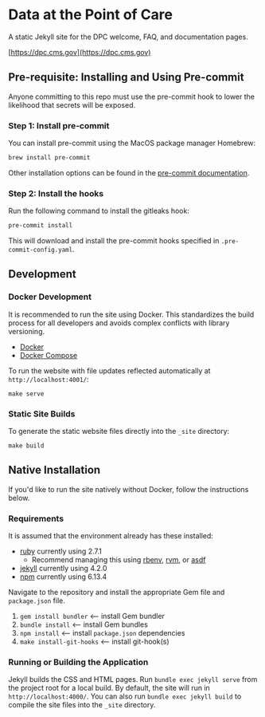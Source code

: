 # Data at the Point of Care

A static Jekyll site for the DPC welcome, FAQ, and documentation pages.

[https://dpc.cms.gov](https://dpc.cms.gov)

## Pre-requisite: Installing and Using Pre-commit

Anyone committing to this repo must use the pre-commit hook to lower the likelihood that secrets will be exposed.

### Step 1: Install pre-commit

You can install pre-commit using the MacOS package manager Homebrew:

```sh
brew install pre-commit
```

Other installation options can be found in the [pre-commit documentation](https://pre-commit.com/#install).

### Step 2: Install the hooks

Run the following command to install the gitleaks hook:

```sh
pre-commit install
```

This will download and install the pre-commit hooks specified in `.pre-commit-config.yaml`.

## Development

### Docker Development

It is recommended to run the site using Docker. This standardizes the build process for all developers and avoids complex conflicts with library versioning.

- [Docker](https://docs.docker.com/install/)
- [Docker Compose](https://docs.docker.com/compose/install/)

To run the website with file updates reflected automatically at `http://localhost:4001/`:

```
make serve
```

### Static Site Builds

To generate the static website files directly into the `_site` directory:

```
make build
```

## Native Installation

If you'd like to run the site natively without Docker, follow the instructions below.

### Requirements

It is assumed that the environment already has these installed:

- [ruby](https://www.ruby-lang.org/en/) currently using 2.7.1
  - Recommend managing this using [rbenv](https://github.com/rbenv/rbenv), [rvm](https://rvm.io/), or [asdf](https://asdf.sh)
- [jekyll](https://jekyllrb.com/) currently using 4.2.0
- [npm](https://www.npmjs.com/) currently using 6.13.4

Navigate to the repository and install the appropriate Gem file and `package.json` file.

1. `gem install bundler` <— install Gem bundler
2. `bundle install` <— install Gem bundles
3. `npm install` <— install `package.json` dependencies
4. `make install-git-hooks` <— install git-hook(s)

### Running or Building the Application

Jekyll builds the CSS and HTML pages. Run `bundle exec jekyll serve` from the project root for a local build. By default, the site will run in `http://localhost:4000/`. You can also run `bundle exec jekyll build` to compile the site files into the `_site` directory.
